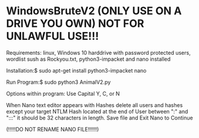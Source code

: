 # WindowsBruteV2 (ONLY USE ON A DRIVE YOU OWN) NOT FOR UNLAWFUL USE!!!
Requirements: linux, Windows 10 harddrive with password protected users, wordlist sush as Rockyou.txt, python3-impacket and nano installed

Installation:$ sudo apt-get install python3-impacket nano

Run Program:$ sudo python3 AnimalV2.py

Options within program: Use Capital Y, C, or N

When Nano text editor appears with Hashes delete all users and hashes except your target NTLM Hash located at the end of User between ":" and ":::" it should be 32 characters in length. Save file and Exit Nano to Continue

(!!!!!DO NOT RENAME NANO FILE!!!!!!)

